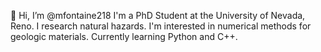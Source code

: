 👋 Hi, I’m @mfontaine218
I'm a PhD Student at the University of Nevada, Reno.
I research natural hazards.
I'm interested in numerical methods for geologic materials.
Currently learning Python and C++.



